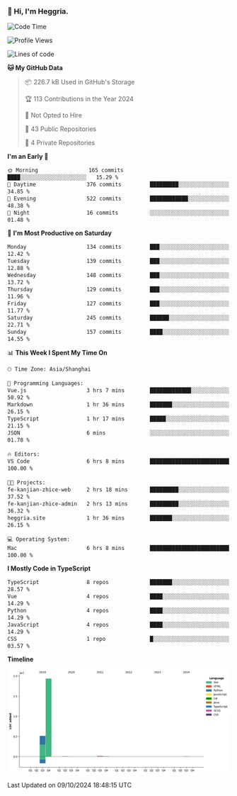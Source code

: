 ### 👋 Hi, I'm Heggria.

<!--START_SECTION:waka-->
![Code Time](http://img.shields.io/badge/Code%20Time-702%20hrs%2039%20mins-blue)

![Profile Views](http://img.shields.io/badge/Profile%20Views-0-blue)

![Lines of code](https://img.shields.io/badge/From%20Hello%20World%20I%27ve%20Written-24.8%20million%20lines%20of%20code-blue)

**🐱 My GitHub Data** 

> 📦 226.7 kB Used in GitHub's Storage 
 > 
> 🏆 113 Contributions in the Year 2024
 > 
> 🚫 Not Opted to Hire
 > 
> 📜 43 Public Repositories 
 > 
> 🔑 4 Private Repositories 
 > 
**I'm an Early 🐤** 

```text
🌞 Morning                165 commits         ████░░░░░░░░░░░░░░░░░░░░░   15.29 % 
🌆 Daytime                376 commits         █████████░░░░░░░░░░░░░░░░   34.85 % 
🌃 Evening                522 commits         ████████████░░░░░░░░░░░░░   48.38 % 
🌙 Night                  16 commits          ░░░░░░░░░░░░░░░░░░░░░░░░░   01.48 % 
```
📅 **I'm Most Productive on Saturday** 

```text
Monday                   134 commits         ███░░░░░░░░░░░░░░░░░░░░░░   12.42 % 
Tuesday                  139 commits         ███░░░░░░░░░░░░░░░░░░░░░░   12.88 % 
Wednesday                148 commits         ███░░░░░░░░░░░░░░░░░░░░░░   13.72 % 
Thursday                 129 commits         ███░░░░░░░░░░░░░░░░░░░░░░   11.96 % 
Friday                   127 commits         ███░░░░░░░░░░░░░░░░░░░░░░   11.77 % 
Saturday                 245 commits         ██████░░░░░░░░░░░░░░░░░░░   22.71 % 
Sunday                   157 commits         ████░░░░░░░░░░░░░░░░░░░░░   14.55 % 
```


📊 **This Week I Spent My Time On** 

```text
🕑︎ Time Zone: Asia/Shanghai

💬 Programming Languages: 
Vue.js                   3 hrs 7 mins        █████████████░░░░░░░░░░░░   50.92 % 
Markdown                 1 hr 36 mins        ███████░░░░░░░░░░░░░░░░░░   26.15 % 
TypeScript               1 hr 17 mins        █████░░░░░░░░░░░░░░░░░░░░   21.15 % 
JSON                     6 mins              ░░░░░░░░░░░░░░░░░░░░░░░░░   01.78 % 

🔥 Editors: 
VS Code                  6 hrs 8 mins        █████████████████████████   100.00 % 

🐱‍💻 Projects: 
fe-kanjian-zhice-web     2 hrs 18 mins       █████████░░░░░░░░░░░░░░░░   37.52 % 
fe-kanjian-zhice-admin   2 hrs 13 mins       █████████░░░░░░░░░░░░░░░░   36.32 % 
heggria.site             1 hr 36 mins        ███████░░░░░░░░░░░░░░░░░░   26.15 % 

💻 Operating System: 
Mac                      6 hrs 8 mins        █████████████████████████   100.00 % 
```

**I Mostly Code in TypeScript** 

```text
TypeScript               8 repos             ███████░░░░░░░░░░░░░░░░░░   28.57 % 
Vue                      4 repos             ████░░░░░░░░░░░░░░░░░░░░░   14.29 % 
Python                   4 repos             ████░░░░░░░░░░░░░░░░░░░░░   14.29 % 
JavaScript               4 repos             ████░░░░░░░░░░░░░░░░░░░░░   14.29 % 
CSS                      1 repo              █░░░░░░░░░░░░░░░░░░░░░░░░   03.57 % 
```



**Timeline**

![Lines of Code chart](https://raw.githubusercontent.com/heggria/heggria/main/assets/bar_graph.png)


 Last Updated on 09/10/2024 18:48:15 UTC
<!--END_SECTION:waka-->
